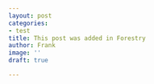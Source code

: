 ```yaml
---
layout: post
categories:
- test
title: This post was added in Forestry
author: Frank
image: ''
draft: true

---
```

